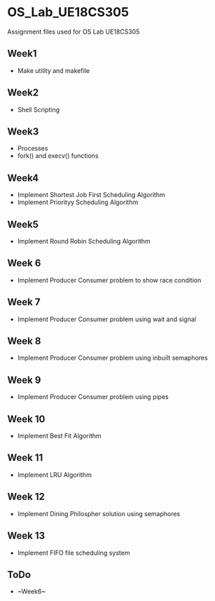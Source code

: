 # OS_Lab_UE18CS305
Assignment files used for OS Lab UE18CS305

## Week1
* Make utility and makefile

## Week2
* Shell Scripting

## Week3
* Processes
* fork() and execv() functions

## Week4
* Implement Shortest Job First Scheduling Algorithm
* Implement Priorityy Scheduling Algorithm

## Week5
* Implement Round Robin Scheduling Algorithm

## Week 6
* Implement Producer Consumer problem to show race condition

## Week 7
* Implement Producer Consumer problem using wait and signal

## Week 8
* Implement Producer Consumer problem using inbuilt semaphores

## Week 9
* Implement Producer Consumer problem using pipes

## Week 10
* Implement Best Fit Algorithm

## Week 11
* Implement LRU Algorithm

## Week 12
* Implement Dining Philospher solution using semaphores

## Week 13
* Implement FIFO file scheduling system

## ToDo
* ~Week6~ 
